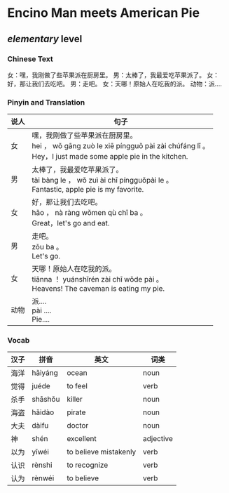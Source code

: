 # Encino Man meets American Pie
## *elementary* level

### Chinese Text
女：嘿，我刚做了些苹果派在厨房里。
男：太棒了，我最爱吃苹果派了。
女：好，那让我们去吃吧。
男：走吧。
女：天哪！原始人在吃我的派。
动物：派....

### Pinyin and Translation
|说人|句子|
|----|----|
|女|嘿，我刚做了些苹果派在厨房里。<br />hei ， wǒ gāng zuò le xiē píngguǒ pài zài chúfáng lǐ 。<br />Hey，I just made some apple pie in the kitchen.|
|男|太棒了，我最爱吃苹果派了。<br />tài bàng le ， wǒ zuì ài chī píngguǒpài le 。<br />Fantastic, apple pie is my favorite.|
|女|好，那让我们去吃吧。<br />hǎo ， nà ràng wǒmen qù chī ba 。<br />Great，let's go and eat.|
|男|走吧。<br />zǒu ba 。<br />Let's go.|
|女|天哪！原始人在吃我的派。<br />tiānna ！ yuánshǐrén zài chī wǒde pài 。<br />Heavens! The caveman is eating my pie.|
|动物|派....<br />pài ....<br />Pie....|
### Vocab
|汉子|拼音|英文|词类|
|----|----|----|----|
|海洋|hǎiyáng|ocean|noun|
|觉得|juéde|to feel|verb|
|杀手|shāshǒu|killer|noun|
|海盗|hǎidào|pirate|noun|
|大夫|dàifu|doctor|noun|
|神|shén|excellent|adjective|
|以为|yǐwéi|to believe mistakenly|verb|
|认识|rènshi|to recognize|verb|
|认为|rènwéi|to believe|verb|